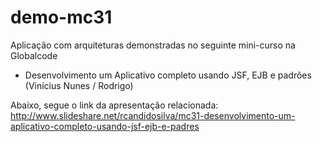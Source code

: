 demo-mc31
=========

Aplicação com arquiteturas demonstradas no seguinte mini-curso na Globalcode

- Desenvolvimento um Aplicativo completo usando JSF, EJB e padrões (Vinícius Nunes / Rodrigo)

Abaixo, segue o link da apresentação relacionada:
http://www.slideshare.net/rcandidosilva/mc31-desenvolvimento-um-aplicativo-completo-usando-jsf-ejb-e-padres

